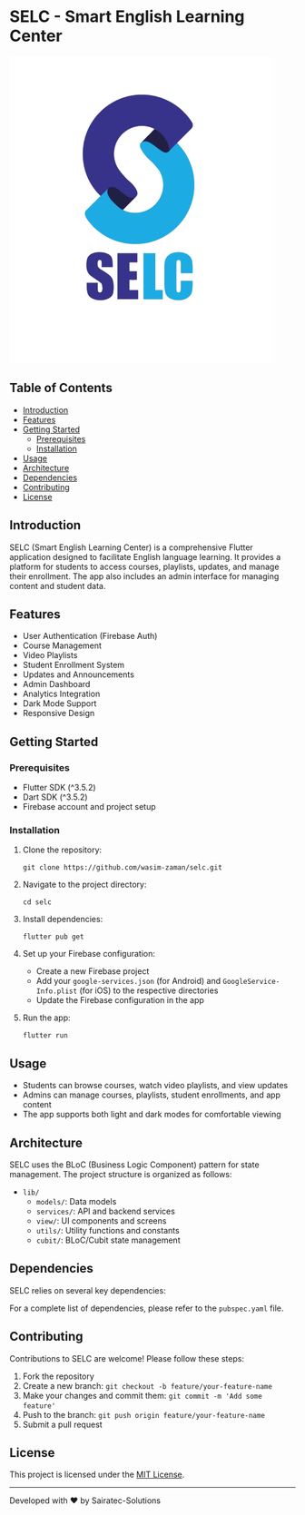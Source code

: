 # SELC - Smart English Learning Center

![SELC Logo](assets/icons/selc_logo.png)

## Table of Contents

- [Introduction](#introduction)
- [Features](#features)
- [Getting Started](#getting-started)
  - [Prerequisites](#prerequisites)
  - [Installation](#installation)
- [Usage](#usage)
- [Architecture](#architecture)
- [Dependencies](#dependencies)
- [Contributing](#contributing)
- [License](#license)

## Introduction

SELC (Smart English Learning Center) is a comprehensive Flutter application designed to facilitate English language learning. It provides a platform for students to access courses, playlists, updates, and manage their enrollment. The app also includes an admin interface for managing content and student data.

## Features

- User Authentication (Firebase Auth)
- Course Management
- Video Playlists
- Student Enrollment System
- Updates and Announcements
- Admin Dashboard
- Analytics Integration
- Dark Mode Support
- Responsive Design

## Getting Started

### Prerequisites

- Flutter SDK (^3.5.2)
- Dart SDK (^3.5.2)
- Firebase account and project setup

### Installation

1. Clone the repository:

   ```
   git clone https://github.com/wasim-zaman/selc.git
   ```

2. Navigate to the project directory:

   ```
   cd selc
   ```

3. Install dependencies:

   ```
   flutter pub get
   ```

4. Set up your Firebase configuration:

   - Create a new Firebase project
   - Add your `google-services.json` (for Android) and `GoogleService-Info.plist` (for iOS) to the respective directories
   - Update the Firebase configuration in the app

5. Run the app:
   ```
   flutter run
   ```

## Usage

- Students can browse courses, watch video playlists, and view updates
- Admins can manage courses, playlists, student enrollments, and app content
- The app supports both light and dark modes for comfortable viewing

## Architecture

SELC uses the BLoC (Business Logic Component) pattern for state management. The project structure is organized as follows:

- `lib/`
  - `models/`: Data models
  - `services/`: API and backend services
  - `view/`: UI components and screens
  - `utils/`: Utility functions and constants
  - `cubit/`: BLoC/Cubit state management

## Dependencies

SELC relies on several key dependencies:

For a complete list of dependencies, please refer to the `pubspec.yaml` file.

## Contributing

Contributions to SELC are welcome! Please follow these steps:

1. Fork the repository
2. Create a new branch: `git checkout -b feature/your-feature-name`
3. Make your changes and commit them: `git commit -m 'Add some feature'`
4. Push to the branch: `git push origin feature/your-feature-name`
5. Submit a pull request

## License

This project is licensed under the [MIT License](LICENSE).

---

Developed with ❤️ by Sairatec-Solutions
